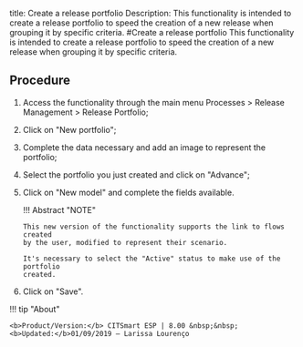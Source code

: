 title: Create a release portfolio
Description: This functionality is intended to create a release portfolio to speed the creation of a new release when grouping it by specific criteria.
#Create a release portfolio
This functionality is intended to create a release portfolio to speed the creation of a new release when grouping it by specific criteria.

Procedure
-------------

1.  Access the functionality through the main menu Processes \> Release
    Management \> Release Portfolio;

2.  Click on "New portfolio";

3.  Complete the data necessary and add an image to represent the portfolio;

4.  Select the portfolio you just created and click on "Advance";

5.  Click on "New model" and complete the fields available.

    !!! Abstract "NOTE"  

        This new version of the functionality supports the link to flows created
        by the user, modified to represent their scenario.

        It's necessary to select the "Active" status to make use of the portfolio
        created.

6.  Click on "Save".

!!! tip "About"

    <b>Product/Version:</b> CITSmart ESP | 8.00 &nbsp;&nbsp;
    <b>Updated:</b>01/09/2019 – Larissa Lourenço

